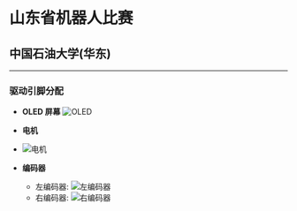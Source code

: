 # 山东省机器人比赛

## 中国石油大学(华东)

---

### 驱动引脚分配

- **OLED 屏幕**
  ![OLED](https://youke1.picui.cn/s1/2025/09/19/68cd65ac3d9c6.jpg)

- **电机**
-  
  ![电机](https://youke1.picui.cn/s1/2025/09/19/68cd65abe2f4d.jpg)

- **编码器**
  - 左编码器: ![左编码器](https://youke1.picui.cn/s1/2025/09/19/68cd65ac3d9c6.jpg)
  - 右编码器: ![右编码器](https://youke1.picui.cn/s1/2025/09/19/68cd65ac32a07.jpg)